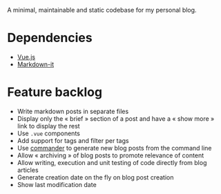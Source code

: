 A minimal, maintainable and static codebase for my personal blog.

# Dependencies

* [Vue.js](//vuejs.org)
* [Markdown-it](//markdown-it.github.io/)

# Feature backlog

* Write markdown posts in separate files
* Display only the « brief » section of a post and have a « show more » link to display the rest
* Use `.vue` components
* Add support for tags and filter per tags
* Use [commander](https://github.com/tj/commander.js) to generate new blog posts from the command line
* Allow « archiving » of blog posts to promote relevance of content
* Allow writing, execution and unit testing of code directly from blog articles
* Generate creation date on the fly on blog post creation
* Show last modification date

